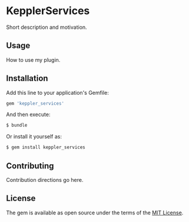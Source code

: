 # KepplerServices
Short description and motivation.

## Usage
How to use my plugin.

## Installation
Add this line to your application's Gemfile:

```ruby
gem 'keppler_services'
```

And then execute:
```bash
$ bundle
```

Or install it yourself as:
```bash
$ gem install keppler_services
```

## Contributing
Contribution directions go here.

## License
The gem is available as open source under the terms of the [MIT License](https://opensource.org/licenses/MIT).
